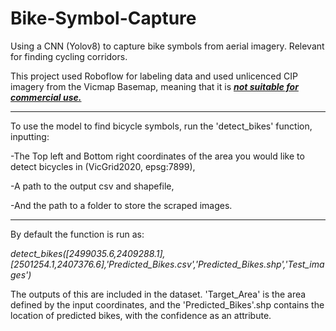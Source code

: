 # Bike-Symbol-Capture
Using a CNN (Yolov8) to capture bike symbols from aerial imagery. Relevant for finding cycling corridors.

This project used Roboflow for labeling data and used unlicenced CIP imagery from the Vicmap Basemap, meaning that it is <b><ins><i>not suitable for commercial use.</b></ins></i>

---

To use the model to find bicycle symbols, run the 'detect_bikes' function, inputting:

-The Top left and Bottom right coordinates of the area you would like to detect bicycles in (VicGrid2020, epsg:7899), 

-A path to the output csv and shapefile,

-And the path to a folder to store the scraped images.

---

By default the function is run as:

<i>detect_bikes([2499035.6,2409288.1],[2501254.1,2407376.6],'Predicted_Bikes.csv','Predicted_Bikes.shp','Test_images')</i>

The outputs of this are included in the dataset. 'Target_Area' is the area defined by the input coordinates, and the 'Predicted_Bikes'.shp contains the location of predicted bikes, with the confidence as an attribute.
